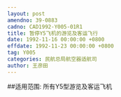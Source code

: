 ```yaml
---
layout: post
amendno: 39-0883
cadno: CAD1992-Y005-01R1
title: 暂停Y5飞机的游览及客运飞行
date: 1992-11-16 00:00:00 +0800
effdate: 1992-11-23 00:00:00 +0800
tag: Y005
categories: 民航总局航空器适航司
author: 王彦田
---
```


##适用范围:
所有Y5型游览及客运飞机

